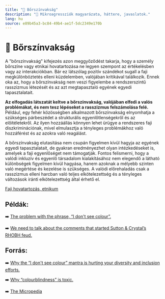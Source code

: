 ```yaml
---
title: "🚫 Bőrszínvakság"
description: "🚫 Mikroagressziók magyarázata, háttere, javaslatok."
lang: hu
source: e89b45a3-bc84-49b4-ae1f-5dc2349e170b
---
```


<div class="wiki-content agression-title">

# 🚫 Bőrszínvakság

A "bőrszínvakság" kifejezés azon meggyőződést takarja, hogy a személy bőrszíne vagy etnikai hovatartozása ne legyen szempont az értékelésben vagy az interakciókban. Bár ez látszólag pozitív szándékot sugall a faji megkülönböztetés elleni küzdelemben, valójában kritikával találkozik. Ennek oka az, hogy a bőrszínvakság nem veszi figyelembe a rendszerszintű rasszizmus létezését és az azt megtapasztaló egyének egyedi tapasztalatait.

**Az elfogadás látszatát keltve a bőrszínvakság, valójában elfedi a valós problémákat, és nem tesz lépéseket a rasszizmus felszámolása felé.** Például, egy fehér közösségben alkalmazott bőrszínvakság elnyomhatja a szükséges párbeszédet a strukturális egyenlőtlenségekről és az előítéletekről. Az ilyen hozzáállás könnyen lehet ürügye a rendszeres faji diszkriminációnak, mivel elmulasztja a tényleges problémákhoz való hozzáférést és az azokra való reagálást.

A bőrszínvakság elutasítása nem csupán figyelmen kívül hagyja az egyének egyedi tapasztalatait, de gyakran eredményezhet olyan intézkedéseket is, amelyek a faji egyenlőséget nem támogatják. Fontos felismerni, hogy a valódi inkluzív és egyenlő társadalom kialakításához nem elegendő a látható különbségek figyelmen kívül hagyása, hanem azoknak a mélyebb szinten való megértése és kezelése is szükséges. A valódi előrehaladás csak a rasszizmus elleni harcban való teljes elkötelezettség és a tényleges változások iránti elkötelezettség által érhető el.


<div class="categories">

[Faji hovatartozás, etnikum](/#/entry?id=faji-hovatartozas-etnikum)

</div>

## Példák:

➡️ [The problem with the phrase, “I don't see colour”.](https://youtu.be/7uBq2G65lUo)

➡️ [We need to talk about the comments that started Sutton & Crystal’s RHOBH feud.](https://www.refinery29.com/en-ca/2021/06/10507536/sutton-crystal-racism-colour-conversation-real-housewives-beverly-hills)

## Forrás:

➡️ [Why the “I don't see colour” mantra is hurting your diversity and inclusion efforts.](https://www.forbes.com/sites/janicegassam/2019/02/15/why-the-i-dont-see-color-mantra-is-hurting-diversity-and-inclusion-efforts/?sh=238598212c8d)

➡️ [Why “colourblindness” is toxic.](https://youtu.be/IKTBRw4ml2c)

➡️ [The Micropedia](https://www.themicropedia.org/)


</div>